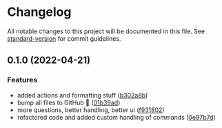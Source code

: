 # Changelog

All notable changes to this project will be documented in this file. See [standard-version](https://github.com/conventional-changelog/standard-version) for commit guidelines.

## 0.1.0 (2022-04-21)


### Features

* added actions and formatting stuff ([b302a8b](https://github.com/sern-handler/cli/commit/b302a8b362257fb2cea72b7e1fc66bea351c511f))
* bump all files to GitHub 🎉 ([01b39ad](https://github.com/sern-handler/cli/commit/01b39ad9b78f0a67e23ba66c10262082675eeed5))
* more questions, better handling, better ui ([f931802](https://github.com/sern-handler/cli/commit/f9318024bb4c62cee1a7ddfc6af4117c22ca6020))
* refactored code and added custom handling of commands ([0e97b7d](https://github.com/sern-handler/cli/commit/0e97b7db8afed7f625eeb0a43aa992441ab49b39))

